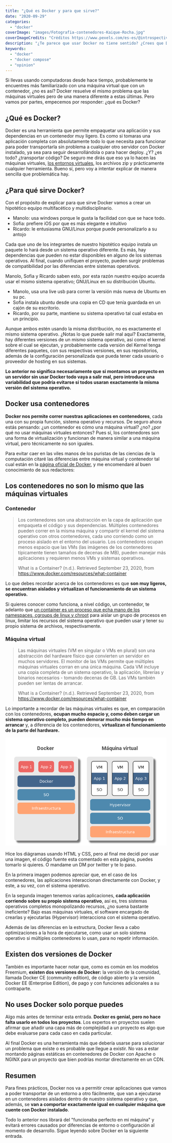 ```yaml
---
title: "¿Qué es Docker y para que sirve?"
date: "2020-09-29"
categories: 
  - "docker"
coverImage: "images/Fotografia-contenedores-Kaique-Rocha.jpg"
coverImageCredits: "Créditos https://www.pexels.com/es-es/@introspectivedsgn"
description: "¿Te parece que usar Docker no tiene sentido? ¿Crees que Docker y las máquinas virtuales son lo mismo? Entra y te explico las diferencias."
keywords:
  - "docker"
  - "docker compose"
  - "opinion"
---
```


Si llevas usando computadoras desde hace tiempo, probablemente te encuentres más familiarizado con una máquina virtual que con un contenedor, ¿no es así? Docker resuelve el mismo problema que las máquinas virtuales pero de una manera diferente a estas últimas. Pero vamos por partes, empecemos por responder: ¿qué es Docker?

## ¿Qué es Docker?

Docker es una herramienta que permite empaquetar una aplicación y sus dependencias en un contenedor muy ligero. Es como si tomaras una aplicación completa con absolutamente todo lo que necesita para funcionar para poder transportarla sin problema a cualquier otro servidor con Docker instalado, ya sea para seguir desarrollándola o para hacer deploy. ¿Y? ¿es todo? ¿transportar código? De seguro me dirás que eso ya lo hacen las máquinas virtuales, [los entornos virtuales](/por-que-deberias-usar-un-entorno-virtual-en-python/), los archivos zip y prácticamente cualquier herramienta. Bueno sí, pero voy a intentar explicar de manera sencilla que problemática hay.

## ¿Para qué sirve Docker?

Con el propósito de explicar para que sirve Docker vamos a crear un hipotético equipo multifacético y multidisciplinario.

- Manolo: usa windows porque le gusta la facilidad con que se hace todo.
- Sofia: prefiere iOS por que es más elegante e intuitivo
- Ricardo: le entusiasma GNU/Linux porque puede personalizarlo a su antojo

Cada que uno de los integrantes de nuestro hipotético equipo instala un paquete lo hará desde un sistema operativo diferente. Es más, hay dependencias que pueden no estar disponibles en alguno de los sistemas operativos. Al final, cuando unifiquen el proyecto, pueden surgir problemas de compatibilidad por las diferencias entre sistemas operativos.

Manolo, Sofia y Ricardo saben esto, por esta razón nuestro equipo acuerda usar el mismo sistema operativo; GNU/Linux en su distribución Ubuntu.

- Manolo, usa una live usb para correr la versión más nueva de Ubuntu en su pc.
- Sofia instala ubuntu desde una copia en CD que tenía guardada en un cajón de su escritorio.
- Ricardo, por su parte, mantiene su sistema operativo tal cual estaba en un principio.

Aunque ambos estén usando la misma distribución, no es exactamente el mismo sistema operativo. ¿Notas lo que puede salir mal aquí? Exactamente, hay diferentes versiones de un mismo sistema operativo, así como el kernel sobre el cual se ejecutan, y probablemente cada versión del Kernel tenga diferentes paquetes, con sus respectivas versiones, en sus repositorios, además de la configuración personalizada que pueda tener cada usuario o proveedor de hosting en sus sistemas.

**Lo anterior no significa necesariamente que si montamos un proyecto en un servidor sin usar Docker todo vaya a salir mal, pero introduce una variabilidad que podría evitarse si todos usaran** **exactamente la misma versión del sistema operativo.**

## Docker usa contenedores

**Docker nos permite correr nuestras aplicaciones en contenedores**, cada una con su propia función, sistema operativo y recursos. De seguro ahora estás pensando: ¿un contenedor es cómo una máquina virtual? ¿no? ¿por qué no usar máquinas virtuales entonces? Pues sí, los contenedores son una forma de virtualización y funcionan de manera similar a una máquina virtual, pero técnicamente no son iguales.

Para evitar caer en las viles manos de los puristas de las ciencias de la computación citaré las diferencias entre máquina virtual y contenedor tal cual están en la [página oficial de Docker](https://www.docker.com/resources/what-container), y me encomendaré al buen conocimiento de sus redactores:

## Los contenedores no son lo mismo que las máquinas virtuales

### Contenedor

> Los contenedores son una abstracción en la capa de aplicación que empaqueta el código y sus dependencias. Múltiples contenedores pueden correr en la misma máquina y compartir el kernel del sistema operativo con otros contenedores, cada uno corriendo como un proceso aislado en el entorno del usuario. Los contenedores ocupan menos espacio que las VMs (las imágenes de los contenedores típicamente tienen tamaños de decenas de MB), pueden manejar más aplicaciones y requieren menos VMs y sistemas operativos.
> 
> What is a Container? (n.d.). Retrieved September 23, 2020, from https://www.docker.com/resources/what-container

Lo que debes recordar acerca de los contenedores es que **son muy ligeros, se encuentran aislados y virtualizan el funcionamiento de un sistema operativo.**

Si quieres conocer como funciona, a nivel código, un contenedor, te adelanto que [un container es un proceso que echa mano de los namespaces, cgroups de linux y chroot](/container-de-docker-con-namespaces-y-cgroups/) para aislar un grupo de procesos en linux, limitar los recursos del sistema operativo que pueden usar y tener su propio sistema de archivos, respectivamente.

### Máquina virtual

> Las máquinas virtuales (VM en singular o VMs en plural) son una abstracción del hardware físico que convierten un servidor en muchos servidores. El monitor de las VMs permite que múltiples máquinas virtuales corran en una única máquina. Cada VM incluye una copia completa de un sistema operativo, la aplicación, librerías y binarios necesarios - tomando decenas de GB. Las VMs también pueden ser lentas de arrancar.
> 
> What is a Container? (n.d.). Retrieved September 23, 2020, from https://www.docker.com/resources/what-container

Lo importante a recordar de las máquinas virtuales es que, en comparación con los contenedores, **ocupan mucho espacio y, como deben cargar un sistema operativo completo, pueden demorar mucho más tiempo en arrancar** y, a diferencia de los contenedores, **virtualizan el funcionamiento de la parte del hardware.**

![Diferencias entre una máquina virtual y docker](images/Diferencias-entre-maquina-virtual-y-docker.png)

Hice los diágramas usando HTML y CSS, pero al final me decidí por usar una imagen, el código fuente esta comentado en esta página, puedes tomarlo si quieres. O mandame un DM por twitter y te lo paso.

En la primera imagen podemos apreciar que, en el caso de los contenedores, las aplicaciones interaccionan directamente con Docker, y este, a su vez, con el sistema operativo.

En la segunda imagen tenemos varias aplicaciones, **cada aplicación corriendo sobre su propio sistema operativo**, así es, tres sistemas operativos completos monopolizando recursos, ¿no suena bastante ineficiente? Bajo esas máquinas virtuales, el software encargado de crearlas y ejecutarlas (Hypervisor) interacciona con el sistema operativo.

Además de las diferencias en la estructura, Docker lleva a cabo optimizaciones a la hora de ejecutarse, como usar un solo sistema operativo si múltiples contenedores lo usan, para no repetir información.

## Existen dos versiones de Docker

También es importante hacer notar que, como es común en los modelos Freemium, **existen dos versiones de Docker:** la versión de la comunidad, llamada Docker CE (community edition), de código abierto y la versión Docker EE (Enterprise Edition), de pago y con funciones adicionales a su contraparte.

## No uses Docker solo porque puedes

Algo más antes de terminar esta entrada. **Docker es genial, pero no hace falta usarlo en todos los proyectos**. Los expertos en proyectos suelen afirmar que añadir una capa más de complejidad a un proyecto es algo que debe evaluarse para cada caso en cada particular.

Al final Docker es una herramienta más que debería usarse para solucionar un problema que existe o es probable que llegue a existir. No vas a estar montando páginas estáticas en contenedores de Docker con Apache o NGINX para un proyecto que bien podrías montar directamente en un CDN.

## Resumen

Para fines prácticos, Docker nos va a permitir crear aplicaciones que vamos a poder transportar de un entorno a otro fácilmente, que van a ejecutarse en un contenedores aislados dentro de nuestro sistema operativo y que, además, se **van a comportar exactamente igual en cualquier máquina que cuente con Docker instalado**. 

Todo lo anterior nos librará del "funcionaba perfecto en mi máquina" y evitará errores causados por diferencias de entorno o configuración al momento de desarrollo. Sigue leyendo sobre Docker en la siguiente entrada.
